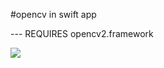 #opencv in swift app

--- REQUIRES opencv2.framework

![](https://raw.githubusercontent.com/isaac-art/swiftCV/master/docs/screen.gif)


